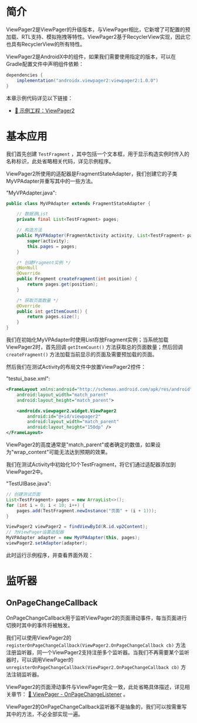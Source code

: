 # 简介
ViewPager2是ViewPager的升级版本，与ViewPager相比，它新增了可配置的预加载、RTL支持、模拟拖拽等特性。ViewPager2基于RecyclerView实现，因此它也具有RecyclerView的所有特性。

ViewPager2是AndroidX中的组件，如果我们需要使用指定的版本，可以在Gradle配置文件中声明组件依赖：

```groovy
dependencies {
    implementation("androidx.viewpager2:viewpager2:1.0.0")
}
```

本章示例代码详见以下链接：

- [🔗 示例工程：ViewPager2](https://github.com/BI4VMR/Study-Android/tree/master/M03_UI/C04_CtrlExt/S03_ViewPager2)

# 基本应用
我们首先创建 `TestFragment` ，其中包括一个文本框，用于显示构造实例时传入的名称标识，此处省略相关代码，详见示例程序。

ViewPager2所使用的适配器是FragmentStateAdapter，我们创建它的子类MyVPAdapter并重写其中的一些方法。

"MyVPAdapter.java":

```java
public class MyVPAdapter extends FragmentStateAdapter {

    // 数据源List
    private final List<TestFragment> pages;

    // 构造方法
    public MyVPAdapter(FragmentActivity activity, List<TestFragment> pages) {
        super(activity);
        this.pages = pages;
    }

    /* 创建Fragment实例 */
    @NonNull
    @Override
    public Fragment createFragment(int position) {
        return pages.get(position);
    }

    /* 获取页面数量 */
    @Override
    public int getItemCount() {
        return pages.size();
    }
}
```

我们在初始化MyVPAdapter时使用List存放Fragment实例；当系统加载ViewPager2时，首先回调 `getItemCount()` 方法获取总的页面数量；然后回调 `createFragment()` 方法加载当前显示的页面及需要预加载的页面。

然后我们在测试Activity的布局文件中放置ViewPager2控件：

"testui_base.xml":

```xml
<FrameLayout xmlns:android="http://schemas.android.com/apk/res/android"
    android:layout_width="match_parent"
    android:layout_height="match_parent">

    <androidx.viewpager2.widget.ViewPager2
        android:id="@+id/viewpager2"
        android:layout_width="match_parent"
        android:layout_height="150dp" />
</FrameLayout>
```

ViewPager2的高度通常是"match_parent"或者确定的数值，如果设为"wrap_content"可能无法达到预期的效果。

我们在测试Activity中初始化10个TestFragment，将它们通过适配器添加到ViewPager2中。

"TestUIBase.java":

```java
// 创建测试页面
List<TestFragment> pages = new ArrayList<>();
for (int i = 0; i < 10; i++) {
    pages.add(TestFragment.newInstance("页面" + (i + 1)));
}

ViewPager2 viewPager2 = findViewById(R.id.vp2Content);
// 为ViewPager设置适配器
MyVPAdapter adapter = new MyVPAdapter(this, pages);
viewPager2.setAdapter(adapter);
```

此时运行示例程序，并查看界面外观：

<div align="center">
<!-- TODO 添加GIF -->
<!-- ![ViewPager2示例](./Assets-ViewPager2/基本应用-ViewPager2示例.gif) -->

</div>

<!-- TODO
# 外观定制
## 页面排列方向
ViewPager2默认将页面按水平方向排列，它提供了简单易用的方向变更API，调整页面排列方向十分方便。

我们在XML中使用 `android:orientation="<vertical | horizontal>"` 属性可以调整ViewPager2的页面排列方向，对应的Java方法如下文所示。

```java
// 获取排列方向
viewPager2.getOrientation();

// 设置排列方向为垂直
ViewPager2.setOrientation(ViewPager2.ORIENTATION_VERTICAL);
// 设置排列方向为水平
ViewPager2.setOrientation(ViewPager2.ORIENTATION_HORIZONTAL);
```

纵向滚动样式：

<div align="center">

![纵向布局](./Assets-ViewPager2/外观定制-纵向布局.gif)

</div>

## RTL支持
ViewPager2在横向排列时，能够适应RTL布局，我们可以通过 `android:layoutDirection="<横向排列方式>"` 属性进行配置。该属性默认值为"ltr"，即从左到右排列；设置为"rtl"表示从右到左排列；设置为"inherit"表示继承父级容器的属性；设置为"locale"表示跟随系统语言。

布局方向属性对应的Java方法如下文所示：

```java
// 获取布局方向
viewPager2.getLayoutDirection();
// 设置布局方向
viewPager2.setLayoutDirection(View.LAYOUT_DIRECTION_*);
```

## 边缘阴影效果
当滑动至首尾页面的边缘时，ViewPager2与RecyclerView的行为是一致的，它会产生一个阴影效果提醒用户滑动至边界了。ViewPager2并没有提供方法控制阴影的开关，在XML中设置 `android:overScrollMode="never"` 属性是无效的，但我们可以获取ViewPager2内部的RecyclerView实例并设置相关属性。

```java
// 获取RecyclerView实例
View rv = viewPager2.getChildAt(0);
if (rv instanceof RecyclerView) {
    // 关闭边缘阴影效果
    rv.setOverScrollMode(View.OVER_SCROLL_NEVER);
}
```
-->

# 监听器
## OnPageChangeCallback
OnPageChangeCallback用于监听ViewPager2的页面滑动事件，每当页面进行切换时其中的事件将被触发。

我们可以使用ViewPager2的 `registerOnPageChangeCallback(ViewPager2.OnPageChangeCallback cb)` 方法注册监听器，同一个ViewPager2支持注册多个监听器。当我们不再需要某个监听器时，可以调用ViewPager的 `unregisterOnPageChangeCallback(ViewPager2.OnPageChangeCallback cb)` 方法注销监听器。

ViewPager2的页面滑动事件与ViewPager完全一致，此处省略具体描述，详见相关章节： [🧭 ViewPager - OnPageChangeListener](./02_ViewPager.md#onpagechangelistener) 。

ViewPager2的OnPageChangeCallback监听器不是抽象的，我们可以按需重写其中的方法，不必全部实现一遍。

<!-- TODO
# 预加载
ViewPager2可以预加载可见页面两侧的页面，以提升切换时画面的连续性。ViewPager2的 `setOffscreenPageLimit()` 方法用于控制预加载的页面数量，默认值为"-1"，即不进行预加载；当该数值设为"N"时，将会预加载可见页面两侧的N个页面，使它们的生命周期达到"Started"。

我们为Fragment的生命周期方法添加日志，然后使用默认预加载参数，运行程序并查看日志。

```text
2022-06-13 23:57:16.106 2553-2553/? I/myapp: 页面1-onCreate()
2022-06-13 23:57:16.106 2553-2553/? I/myapp: 页面1-onCreateView()
2022-06-13 23:57:16.110 2553-2553/? I/myapp: 页面1-onViewCreated()
2022-06-13 23:57:16.111 2553-2553/? I/myapp: 页面1-onViewStateRestored()
2022-06-13 23:57:16.111 2553-2553/? I/myapp: 页面1-onStart()
2022-06-13 23:57:16.112 2553-2553/? I/myapp: 页面1-onResume()
```

此时仅有“页面1”的生命周期到达"Resumed"，其它页面都没有被加载。

我们将ViewPager2滑动至第二个页面，再次查看日志。

```text
2022-06-13 23:57:28.181 2553-2553/? I/myapp: 页面2-onCreate()
2022-06-13 23:57:28.181 2553-2553/? I/myapp: 页面2-onCreateView()
2022-06-13 23:57:28.184 2553-2553/? I/myapp: 页面2-onViewCreated()
2022-06-13 23:57:28.185 2553-2553/? I/myapp: 页面2-onViewStateRestored()
2022-06-13 23:57:28.185 2553-2553/? I/myapp: 页面2-onStart()
2022-06-13 23:57:28.995 2553-2553/? I/myapp: 页面1-onPause()
2022-06-13 23:57:28.995 2553-2553/? I/myapp: 页面2-onResume()
```

此时可以发现仅“页面2”加载并可见，没有预加载右侧的“页面3”。

接着我们再将预加载页面数量设为"1"，重新运行程序并查看日志。

```text
2022-06-14 00:06:42.188 2644-2644/? I/myapp: 页面1-onCreate()
2022-06-14 00:06:42.189 2644-2644/? I/myapp: 页面1-onCreateView()
2022-06-14 00:06:42.192 2644-2644/? I/myapp: 页面1-onViewCreated()
2022-06-14 00:06:42.193 2644-2644/? I/myapp: 页面1-onViewStateRestored()
2022-06-14 00:06:42.193 2644-2644/? I/myapp: 页面1-onStart()
2022-06-14 00:06:42.194 2644-2644/? I/myapp: 页面1-onResume()
2022-06-14 00:06:42.198 2644-2644/? I/myapp: 页面2-onCreate()
2022-06-14 00:06:42.198 2644-2644/? I/myapp: 页面2-onCreateView()
2022-06-14 00:06:42.201 2644-2644/? I/myapp: 页面2-onViewCreated()
2022-06-14 00:06:42.201 2644-2644/? I/myapp: 页面2-onViewStateRestored()
2022-06-14 00:06:42.202 2644-2644/? I/myapp: 页面2-onStart()
```

此时“页面1”被完全加载至可见，与它相邻的“页面2”也被加载了，其生命周期到达"Started"。

我们将ViewPager2滑动至第二个页面，再次查看日志。

```text
2022-06-14 00:07:04.129 2644-2644/? I/myapp: 页面3-onCreate()
2022-06-14 00:07:04.129 2644-2644/? I/myapp: 页面3-onCreateView()
2022-06-14 00:07:04.132 2644-2644/? I/myapp: 页面3-onViewCreated()
2022-06-14 00:07:04.132 2644-2644/? I/myapp: 页面3-onViewStateRestored()
2022-06-14 00:07:04.133 2644-2644/? I/myapp: 页面3-onStart()
2022-06-14 00:07:04.611 2644-2644/? I/myapp: 页面1-onPause()
2022-06-14 00:07:04.611 2644-2644/? I/myapp: 页面2-onResume()
```

此时“页面2”的生命周期到达"Resumed"，“页面3”进行了预加载，其生命周期到达"Started"。

# 缓存与复用
由于ViewPager2基于RecyclerView实现，它也具有页面缓存与复用机制，如果我们使用不当，页面显示就可能会与预期不符。

当我们需要动态切换数据源时，如果在FragmentStateAdapter中只重写 `getItemCount()` 与 `createFragment()` 方法，先加载数据源FragmentListA，并从第一页翻至第二页；然后替换数据源为FragmentListB，再翻回第一页，就会发现第一页仍然是FragmentListA中的页面。

FragmentStateAdapter中有 `getItemId()` 方法，ViewPager2使用此方法的返回值作为Key缓存Fragment实例，默认实现中返回Fragment对应的Position，我们替换数据源并翻回第一页时，ViewPager2发现缓存中已有"ID=Position=0"的Fragment实例，就会直接进行复用，并不会执行 `createFragment()` 方法创建新的Fragment。

如果FragmentStateAdapter的数据集需要动态变更，我们一定要重写 `getItemId()` 和 `containsItem()` 方法，防止页面复用造成显示异常。

```java
public class MyVPAdapter extends FragmentStateAdapter {

    // 数据源List
    private final List<TestFragment> pages;
    // IDList
    private final List<Long> idList;

    /* 此处省略部分变量与方法... */

    // 系统回调：获取当前项的ID
    @Override
    public long getItemId(int position) {
        return idList.get(position);
    }

    // 系统回调：判断当前页面是否在数据源中
    @Override
    public boolean containsItem(long itemId) {
        return idList.contains(itemId);
    }
}
```

# 滑动控制
ViewPager2提供了滑动功能开关，我们将其关闭后控件不再接受用户输入事件。

```java
// 禁止用户滑动
ViewPager2.setUserInputEnabled(false);,
// 允许用户滑动
ViewPager2.setUserInputEnabled(true);
```

ViewPager2具有模拟拖拽功能，可以通过代码模拟用户滑动页面的过程，此功能即使用户输入被关闭也可以使用。

开始模拟拖拽前我们需要调用 `beginFakeDrag()` 方法，然后调用 `fakeDragBy(offsetPX)` 方法设置偏移量，参数的的单位是像素，数值为正表示向前一个页面滑动，数值为负表示向后一个页面滑动。滑动结束后，我们应当调用 `endFakeDrag()` 方法结束模拟拖拽状态。

```java
// 开始模拟拖拽
viewPager2.beginFakeDrag();
// 向后一个页面偏移1080像素
viewPager2.fakeDragBy(-1080);
// 终止模拟拖拽
viewPager2.endFakeDrag();
```

模拟拖拽方法执行后页面会瞬间偏移到相应的位置，没有过渡动画，如果需要页面缓慢移动的视觉效果，我们可以使用定时任务进行小步长的多次偏移。

-->
